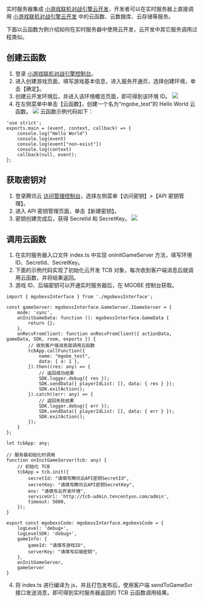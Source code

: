 
实时服务器集成 [小游戏联机对战引擎云开发](https://cloud.tencent.com/document/product/1038/39948)，开发者可以在实时服务器上直接调用 [小游戏联机对战引擎云开发](https://cloud.tencent.com/document/product/1038/39745) 中的云函数、云数据库、云存储等服务。


下面以云函数为例介绍如何在实时服务器中使用云开发，云开发中其它服务调用过程类似。

## 创建云函数
1. 登录 [小游戏联机对战引擎控制台](https://console.cloud.tencent.com/mgobe)。
2. 进入创建游戏页面，填写游戏基本信息，进入服务开通页，选择创建环境，单击【确定】。
3. 创建云开发环境后，并进入该环境概览页面，即可得到该环境 ID。
![](https://main.qcloudimg.com/raw/619f8898158b7610861e5d85fd806e55.png)
4. 在左侧菜单中单击【云函数】，创建一个名为“mgobe_test”的 Hello World 云函数。
![](https://main.qcloudimg.com/raw/de8ae20907f5b7ecc6eb896b78525862.png)
云函数示例代码如下：
```
'use strict';
exports.main = (event, context, callback) => {
    console.log("Hello World")
    console.log(event)
    console.log(event["non-exist"])
    console.log(context)
    callback(null, event);
};
```

## 获取密钥对
1. 登录腾讯云 [访问管理控制台](https://console.cloud.tencent.com/cam/capi)，选择左侧菜单【访问密钥】>【API 密钥管理】。
2. 进入 API 密钥管理页面，单击【新建密钥】。
3. 密钥创建完成后，获得 SecretId 和 SecretKey。
![](https://main.qcloudimg.com/raw/8a47ecf3d0a109e40e1c974cc03d838f.jpg)

<span id="调用云函数"></span>
## 调用云函数
1. 在实时服务器入口文件 index.ts 中实现 onInitGameServer 方法，填写环境 ID、SecretId、SecretKey。
2. 下面的示例代码实现了初始化云开发 TCB 对象，每次收到客户端消息后就调用云函数，并将结果返回。
3. 游戏 ID、后端密钥可以开通实时服务器后，在 MGOBE 控制台获取。

```
import { mgobexsInterface } from './mgobexsInterface';

const gameServer: mgobexsInterface.GameServer.IGameServer = {
	mode: 'sync',
	onInitGameData: function (): mgobexsInterface.GameData {
		return {};
	},
	onRecvFromClient: function onRecvFromClient({ actionData, gameData, SDK, room, exports }) {
		// 收到客户端消息就调用云函数
		tcbApp.callFunction({
			name: "mgobe_test",
			data: { a: 1 },
		}).then((res: any) => {
			// 返回成功结果
			SDK.logger.debug({ res });
			SDK.sendData({ playerIdList: [], data: { res } });
			SDK.exitAction();
		}).catch((err: any) => {
			// 返回失败结果
			SDK.logger.debug({ err });
			SDK.sendData({ playerIdList: [], data: { err } });
			SDK.exitAction();
		});
	}
};

let tcbApp: any;

// 服务器初始化时调用
function onInitGameServer(tcb: any) {
	// 初始化 TCB
	tcbApp = tcb.init({
		secretId: "请填写腾讯云API密钥SecretId",
		secretKey: "请填写腾讯云API密钥SecretKey",
		env: "请填写云开发环境",
		serviceUrl: 'http://tcb-admin.tencentyun.com/admin',
		timeout: 5000,
	});
}

export const mgobexsCode: mgobexsInterface.mgobexsCode = {
	logLevel: 'debug+',
	logLevelSDK: 'debug+',
	gameInfo: {
		gameId: "请填写游戏ID",
		serverKey: "请填写后端密钥",
	},
	onInitGameServer,
	gameServer
}
```
4. 将 index.ts 进行编译为 js，并且打包发布后，使用客户端 sendToGameSvr 接口发送消息，即可得到实时服务器返回的 TCB 云函数调用结果。
